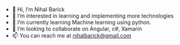- 👋 Hi, I’m Nihal Barick
- 👀 I’m interested in learning and implementing more technologies
- 🌱 I’m currently learning Machine learning using python.
- 💞️ I’m looking to collaborate on Angular, c#, Xamarin
- 📫 You can reach me at nihalbarick@gmail.com

<!---
NihalBarick/NihalBarick is a ✨ special ✨ repository because its `README.md` (this file) appears on your GitHub profile.
You can click the Preview link to take a look at your changes.
--->
